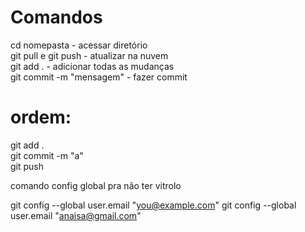 # Comandos
 cd nomepasta - acessar diretório
</br>git pull e git push - atualizar na nuvem
 </br>git add . - adicionar todas as mudanças
 </br>git commit -m "mensagem" - fazer commit
# ordem:
git add .
</br>git commit -m "a"
</br>git push

comando config global pra não ter vitrolo 

git config --global user.email "you@example.com"
git config --global user.email "anaisa@gmail.com"
